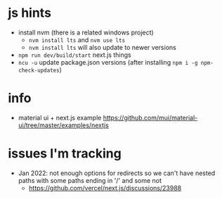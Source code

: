 # js hints

-   install nvm (there is a related windows project)
    -   `nvm install lts` and `nvm use lts`
    -   `nvm install lts` will also update to newer versions
-   `npm run dev/build/start` next.js things
-   `ncu -u` update package.json versions (after installing `npm i -g npm-check-updates`)

# info

-   material ui + next.js example https://github.com/mui/material-ui/tree/master/examples/nextjs

# issues I'm tracking

-   Jan 2022: not enough options for redirects so we can't have nested paths with some paths ending in '/' and some not
    -   https://github.com/vercel/next.js/discussions/23988

